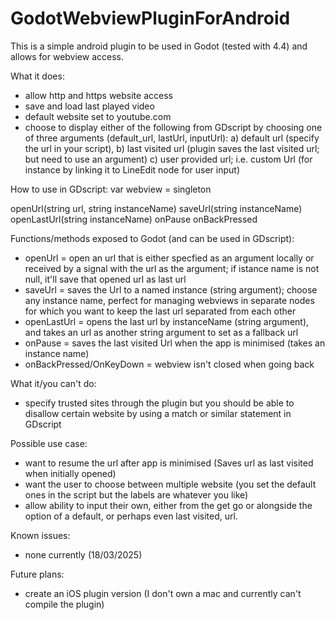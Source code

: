# GodotWebviewPluginForAndroid

This is a simple android plugin to be used in Godot (tested with 4.4) and allows for webview access. 

What it does:
- allow http and https website access
- save and load last played video
- default website set to youtube.com
- choose to display either of the following from GDscript by choosing one of three arguments (default_url, lastUrl, inputUrl):
  a) default url (specify the url in your script),
  b) last visited url (plugin saves the last visited url; but need to use an argument) 
  c) user provided url; i.e. custom Url (for instance by linking it to LineEdit node for user input)

How to use in GDscript:
  var webview = singleton

  openUrl(string url, string instanceName)
  saveUrl(string instanceName)
  openLastUrl(string instanceName)
  onPause
  onBackPressed

  Functions/methods exposed to Godot (and can be used in GDscript):
  - openUrl = open an url that is either specfied as an argument locally or received by a signal with the url as the argument; if istance name is not null, it'll save that opened url as last url
  - saveUrl = saves the Url to a named instance (string argument); choose any instance name, perfect for managing webviews in separate nodes for which you want to keep the last url separated from each other
  - openLastUrl = opens the last url by instanceName (string argument), and takes an url as another string argument to set as a fallback url
  - onPause = saves the last visited Url when the app is minimised (takes an instance name)
  - onBackPressed/OnKeyDown = webview isn't closed when going back
  
  
What it/you can't do: 
- specify trusted sites through the plugin but you should be able to disallow certain website by using a match or similar statement in GDscript

Possible use case:
- want to resume the url after app is minimised (Saves url as last visited when initially opened)
- want the user to choose between multiple website (you set the default ones in the script but the labels are whatever you like)
- allow ability to input their own, either from the get go or alongside the option of a default, or perhaps even last visited, url.

Known issues:
- none currently (18/03/2025)

Future plans:
- create an iOS plugin version (I don't own a mac and currently can't compile the plugin)
